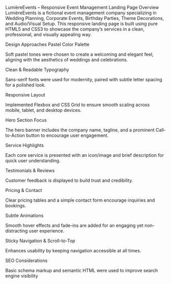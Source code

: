 LumièreEvents – Responsive Event Management Landing Page
Overview
LumièreEvents is a fictional event management company specializing in Wedding Planning, Corporate Events, Birthday Parties, Theme Decorations, and Audio/Visual Setup.
This responsive landing page is built using pure HTML5 and CSS3 to showcase the company’s services in a clean, professional, and visually appealing way.

Design Approaches
Pastel Color Palette

Soft pastel tones were chosen to create a welcoming and elegant feel, aligning with the aesthetics of weddings and celebrations.

Clean & Readable Typography

Sans-serif fonts were used for modernity, paired with subtle letter spacing for a polished look.

Responsive Layout

Implemented Flexbox and CSS Grid to ensure smooth scaling across mobile, tablet, and desktop devices.

Hero Section Focus

The hero banner includes the company name, tagline, and a prominent Call-to-Action button to encourage user engagement.

Service Highlights

Each core service is presented with an icon/image and brief description for quick user understanding.

Testimonials & Reviews

Customer feedback is displayed to build trust and credibility.

Pricing & Contact

Clear pricing tables and a simple contact form encourage inquiries and bookings.

Subtle Animations

Smooth hover effects and fade-ins are added for an engaging yet non-distracting user experience.

Sticky Navigation & Scroll-to-Top

Enhances usability by keeping navigation accessible at all times.

SEO Considerations

Basic schema markup and semantic HTML were used to improve search engine visibility
